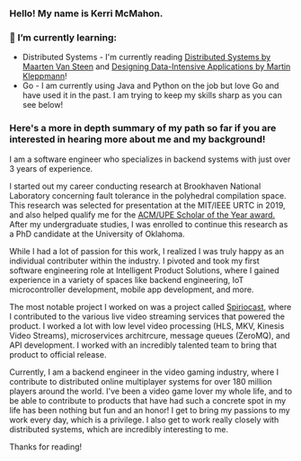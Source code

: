 ### Hello! My name is Kerri McMahon. 

### 🌱 I’m currently learning:
- Distributed Systems - I'm currently reading [Distributed Systems by Maarten Van Steen](https://www.amazon.com/dp/9081540637?psc=1&ref=ppx_yo2ov_dt_b_product_details) and [Designing Data-Intensive Applications by Martin Kleppmann](https://www.amazon.com/dp/1449373321?psc=1&ref=ppx_yo2ov_dt_b_product_details)!
- Go - I am currently using Java and Python on the job but love Go and have used it in the past. I am trying to keep my skills sharp as you can see below!

### Here's a more in depth summary of my path so far if you are interested in hearing more about me and my background!
I am a software engineer who specializes in backend systems with just over 3 years of experience.

I started out my career conducting research at Brookhaven National Laboratory concerning fault tolerance in the polyhedral compilation space. This research was selected for presentation at the MIT/IEEE URTC in 2019, and also helped qualify me for the [ACM/UPE Scholar of the Year award.](https://dl.acm.org/doi/10.1145/3362037) After my undergraduate studies, I was enrolled to continue this research as a PhD candidate at the University of Oklahoma.

While I had a lot of passion for this work, I realized I was truly happy as an individual contributer within the industry. I pivoted and took my first software engineering role at Intelligent Product Solutions, where I gained experience in a variety of spaces like backend engineering, IoT microcontroller development, mobile app development, and more. 

The most notable project I worked on was a project called [Spiriocast](https://www.steinway.com/spirio/spirio-r/spiriocast), where I contributed to the various live video streaming services that powered the product. I worked a lot with low level video processing (HLS, MKV, Kinesis Video Streams), microservices architrcure, message queues (ZeroMQ), and API development. I worked with an incredibly talented team to bring that product to official release.

Currently, I am a backend engineer in the video gaming industry, where I contribute to distributed online multiplayer systems for over 180 million players around the world. I've been a video game lover my whole life, and to be able to contribute to products that have had such a concrete spot in my life has been nothing but fun and an honor! I get to bring my passions to my work every day, which is a privilege. I also get to work really closely with distributed systems, which are incredibly interesting to me.

Thanks for reading!

